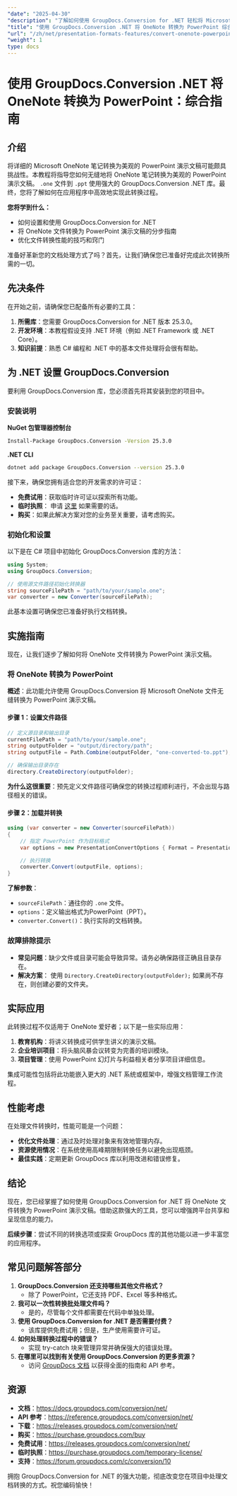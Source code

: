```yaml
---
"date": "2025-04-30"
"description": "了解如何使用 GroupDocs.Conversion for .NET 轻松将 Microsoft OneNote 文件转换为 PowerPoint 演示文稿。本分步指南涵盖设置、转换过程和优化技巧。"
"title": "使用 GroupDocs.Conversion .NET 将 OneNote 转换为 PowerPoint 综合指南"
"url": "/zh/net/presentation-formats-features/convert-onenote-powerpoint-groupdocs-conversion-net/"
"weight": 1
type: docs
---
```

# 使用 GroupDocs.Conversion .NET 将 OneNote 转换为 PowerPoint：综合指南

## 介绍

将详细的 Microsoft OneNote 笔记转换为美观的 PowerPoint 演示文稿可能颇具挑战性。本教程将指导您如何无缝地将 OneNote 笔记转换为美观的 PowerPoint 演示文稿。 `.one` 文件到 `.ppt` 使用强大的 GroupDocs.Conversion .NET 库。最终，您将了解如何在应用程序中高效地实现此转换过程。

**您将学到什么：**
- 如何设置和使用 GroupDocs.Conversion for .NET
- 将 OneNote 文件转换为 PowerPoint 演示文稿的分步指南
- 优化文件转换性能的技巧和窍门

准备好革新您的文档处理方式了吗？首先，让我们确保您已准备好完成此次转换所需的一切。

## 先决条件

在开始之前，请确保您已配备所有必要的工具：

1. **所需库**：您需要 GroupDocs.Conversion for .NET 版本 25.3.0。
2. **开发环境**：本教程假设支持 .NET 环境（例如 .NET Framework 或 .NET Core）。
3. **知识前提**：熟悉 C# 编程和 .NET 中的基本文件处理将会很有帮助。

## 为 .NET 设置 GroupDocs.Conversion

要利用 GroupDocs.Conversion 库，您必须首先将其安装到您的项目中。

### 安装说明

**NuGet 包管理器控制台**
```bash
Install-Package GroupDocs.Conversion -Version 25.3.0
```

**.NET CLI**
```bash
dotnet add package GroupDocs.Conversion --version 25.3.0
```

接下来，确保您拥有适合您的开发需求的许可证：
- **免费试用**：获取临时许可证以探索所有功能。
- **临时执照**： 申请 [这里](https://purchase.groupdocs.com/temporary-license/) 如果需要的话。
- **购买**：如果此解决方案对您的业务至关重要，请考虑购买。

### 初始化和设置

以下是在 C# 项目中初始化 GroupDocs.Conversion 库的方法：
```csharp
using System;
using GroupDocs.Conversion;

// 使用源文件路径初始化转换器
string sourceFilePath = "path/to/your/sample.one";
var converter = new Converter(sourceFilePath);
```

此基本设置可确保您已准备好执行文档转换。

## 实施指南

现在，让我们逐步了解如何将 OneNote 文件转换为 PowerPoint 演示文稿。

### 将 OneNote 转换为 PowerPoint
**概述**：此功能允许使用 GroupDocs.Conversion 将 Microsoft OneNote 文件无缝转换为 PowerPoint 演示文稿。

#### 步骤 1：设置文件路径
```csharp
// 定义源目录和输出目录
currentFilePath = "path/to/your/sample.one";
string outputFolder = "output/directory/path";
string outputFile = Path.Combine(outputFolder, "one-converted-to.ppt");

// 确保输出目录存在
directory.CreateDirectory(outputFolder);
```
**为什么这很重要**：预先定义文件路径可确保您的转换过程顺利进行，不会出现与路径相关的错误。

#### 步骤 2：加载并转换
```csharp
using (var converter = new Converter(sourceFilePath))
{
    // 指定 PowerPoint 作为目标格式
    var options = new PresentationConvertOptions { Format = PresentationFileType.Ppt };

    // 执行转换
    converter.Convert(outputFile, options);
}
```
**了解参数**： 
- `sourceFilePath`：通往你的 `.one` 文件。
- `options`：定义输出格式为PowerPoint（PPT）。
- `converter.Convert()`：执行实际的文档转换。

### 故障排除提示
- **常见问题**：缺少文件或目录可能会导致异常。请务必确保路径正确且目录存在。
- **解决方案**： 使用 `Directory.CreateDirectory(outputFolder);` 如果尚不存在，则创建必要的文件夹。

## 实际应用
此转换过程不仅适用于 OneNote 爱好者；以下是一些实际应用：
1. **教育机构**：将讲义转换成可供学生讲义的演示文稿。
2. **企业培训项目**：将头脑风暴会议转变为完善的培训模块。
3. **项目管理**：使用 PowerPoint 幻灯片与利益相关者分享项目详细信息。

集成可能性包括将此功能嵌入更大的 .NET 系统或框架中，增强文档管理工作流程。

## 性能考虑
在处理文件转换时，性能可能是一个问题：
- **优化文件处理**：通过及时处理对象来有效地管理内存。
- **资源使用情况**：在系统使用高峰期限制转换任务以避免出现瓶颈。
- **最佳实践**：定期更新 GroupDocs 库以利用改进和错误修复。

## 结论
现在，您已经掌握了如何使用 GroupDocs.Conversion for .NET 将 OneNote 文件转换为 PowerPoint 演示文稿。借助这款强大的工具，您可以增强跨平台共享和呈现信息的能力。

**后续步骤**：尝试不同的转换选项或探索 GroupDocs 库的其他功能以进一步丰富您的应用程序。

## 常见问题解答部分
1. **GroupDocs.Conversion 还支持哪些其他文件格式？**
   - 除了 PowerPoint，它还支持 PDF、Excel 等多种格式。
2. **我可以一次性转换批处理文件吗？**
   - 是的，尽管每个文件都需要在代码中单独处理。
3. **使用 GroupDocs.Conversion for .NET 是否需要付费？**
   - 该库提供免费试用；但是，生产使用需要许可证。
4. **如何处理转换过程中的错误？**
   - 实现 try-catch 块来管理异常并确保强大的错误处理。
5. **在哪里可以找到有关使用 GroupDocs.Conversion 的更多资源？**
   - 访问 [GroupDocs 文档](https://docs.groupdocs.com/conversion/net/) 以获得全面的指南和 API 参考。

## 资源
- **文档**：https://docs.groupdocs.com/conversion/net/
- **API 参考**：https://reference.groupdocs.com/conversion/net/
- **下载**：https://releases.groupdocs.com/conversion/net/
- **购买**：https://purchase.groupdocs.com/buy
- **免费试用**：https://releases.groupdocs.com/conversion/net/
- **临时执照**：https://purchase.groupdocs.com/temporary-license/
- **支持**：https://forum.groupdocs.com/c/conversion/10

拥抱 GroupDocs.Conversion for .NET 的强大功能，彻底改变您在项目中处理文档转换的方式。祝您编码愉快！